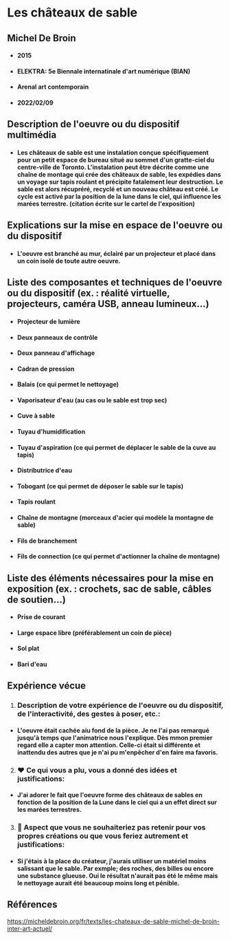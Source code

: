 #  Les châteaux de sable

## Michel De Broin
* #### 2015
* #### ELEKTRA: 5e Biennale internatinale d'art numérique (BIAN)
* #### Arenal art contemporain
* #### 2022/02/09

## Description de l'oeuvre ou du dispositif multimédia
* #### Les châteaux de sable est une instalation conçue spécifiquement pour un petit espace de bureau situé au sommet d'un gratte-ciel du centre-ville de Toronto. L'instalation peut être décrite comme une chaîne de montage qui crée des châteaux de sable, les expédies dans un voyage sur tapis roulant et précipite fatalement leur destruction. Le sable est alors récupréré, recyclé et un nouveau château est créé. Le cycle est activé par la position de la lune dans le ciel, qui influence les marées terrestre. (citation écrite sur le cartel de l'exposition)

## Explications sur la mise en espace de l'oeuvre ou du dispositif
* #### L'oeuvre est branché au mur, éclairé par un projecteur et placé dans un coin isolé de toute autre oeuvre.

## Liste des composantes et techniques de l'oeuvre ou du dispositif (ex. : réalité virtuelle, projecteurs, caméra USB, anneau lumineux...)
* #### Projecteur de lumière
* #### Deux panneaux de contrôle
* #### Deux panneau d'affichage
* #### Cadran de pression
* #### Balais (ce qui permet le nettoyage)
* #### Vaporisateur d'eau (au cas ou le sable est trop sec)
* #### Cuve à sable 
* #### Tuyau d'humidification 
* #### Tuyau d'aspiration (ce qui permet de déplacer le sable de la cuve au tapis)
* #### Distributrice d'eau
* #### Tobogant (ce qui permet de déposer le sable sur le tapis)
* #### Tapis roulant 
* #### Chaîne de montagne (morceaux d'acier qui modèle la montagne de sable)
* #### Fils de branchement
* #### Fils de connection (ce qui permet d'actionner la chaîne de montagne)

## Liste des éléments nécessaires pour la mise en exposition (ex. : crochets, sac de sable, câbles de soutien...)
* #### Prise de courant
* #### Large espace libre (préférablement un coin de pièce)
* #### Sol plat
* #### Bari d'eau

## Expérience vécue

1. ### Description de votre expérience de l'oeuvre ou du dispositif, de l'interactivité, des gestes à poser, etc.:
* #### L'oeuvre était cachée aiu fond de la pièce. Je ne l'ai pas remarqué jusqu'à temps que l'animatrice nous l'explique. Dès mmon premier regard elle a capter mon attention. Celle-ci était si différente et inattendu des autres que je n'ai pu m'enpêcher d'en faire ma favoris.


2. ### ❤️ Ce qui vous a plu, vous a donné des idées et justifications: 
* #### J'ai adorer le fait que l'oeuvre forme des châteaux de sables en fonction de la position de la Lune dans le ciel qui a un effet direct sur les marées terrestres.


3. ### 🤔 Aspect que vous ne souhaiteriez pas retenir pour vos propres créations ou que vous feriez autrement et justifications: 
* #### Si j'étais à la place du créateur, j'aurais utiliser un matériel moins salissant que le sable. Par exmple; des roches, des billes ou encore une substance glueuse. Oui le résultat n'aurait pas été le même mais le nettoyage aurait été beaucoup moins long et pénible.


## Références
https://micheldebroin.org/fr/texts/les-chateaux-de-sable-michel-de-broin-inter-art-actuel/
